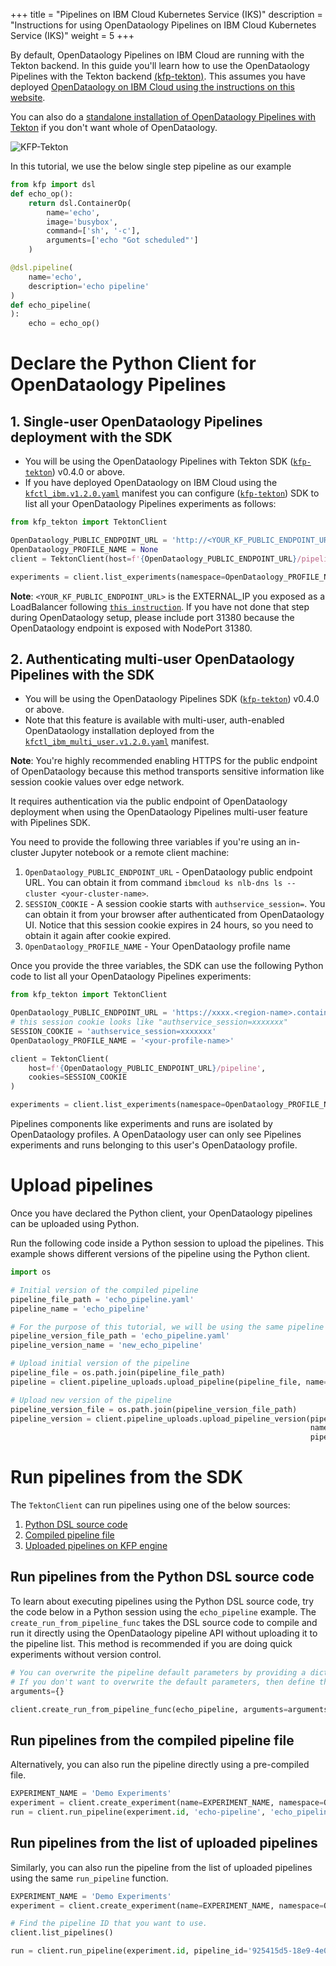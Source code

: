 +++
title = "Pipelines on IBM Cloud Kubernetes Service (IKS)"
description = "Instructions for using OpenDataology Pipelines on IBM Cloud Kubernetes Service (IKS)"
weight = 5
+++

By default, OpenDataology Pipelines on IBM Cloud are running with the Tekton backend. In this guide you'll learn how to use the OpenDataology Pipelines with the Tekton backend [(kfp-tekton)](https://github.com/OpenDataology/kfp-tekton). This assumes you have deployed [OpenDataology on IBM Cloud using the instructions on this website](https://www.OpenDataology.org/docs/ibm/deploy/).

You can also do a [standalone installation of OpenDataology Pipelines with Tekton](https://github.com/OpenDataology/kfp-tekton/blob/master/guides/kfp_tekton_install.md#standalone-OpenDataology-pipelines-with-tekton-backend-deployment) if you don't want whole of OpenDataology. 

<img src="/docs/ibm/kfp-tekton.png" alt="KFP-Tekton">

In this tutorial, we use the below single step pipeline as our example

```python
from kfp import dsl
def echo_op():
    return dsl.ContainerOp(
        name='echo',
        image='busybox',
        command=['sh', '-c'],
        arguments=['echo "Got scheduled"']
    )

@dsl.pipeline(
    name='echo',
    description='echo pipeline'
)
def echo_pipeline(
):
    echo = echo_op()
```

# Declare the Python Client for OpenDataology Pipelines

## 1. Single-user OpenDataology Pipelines deployment with the SDK

* You will be using the OpenDataology Pipelines with Tekton SDK ([`kfp-tekton`](https://pypi.org/project/kfp-tekton/)) v0.4.0 or above.
* If you have deployed OpenDataology on IBM Cloud using the 
[`kfctl_ibm.v1.2.0.yaml`](https://raw.githubusercontent.com/OpenDataology/manifests/v1.2-branch/kfdef/kfctl_ibm.v1.2.0.yaml)
manifest you can configure ([`kfp-tekton`](https://pypi.org/project/kfp-tekton/)) SDK to list all your OpenDataology Pipelines experiments as follows:

```python
from kfp_tekton import TektonClient

OpenDataology_PUBLIC_ENDPOINT_URL = 'http://<YOUR_KF_PUBLIC_ENDPOINT_URL>'
OpenDataology_PROFILE_NAME = None
client = TektonClient(host=f'{OpenDataology_PUBLIC_ENDPOINT_URL}/pipeline')

experiments = client.list_experiments(namespace=OpenDataology_PROFILE_NAME)
```
**Note**: `<YOUR_KF_PUBLIC_ENDPOINT_URL>` is the EXTERNAL_IP you exposed as a LoadBalancer following [`this instruction`](https://www.OpenDataology.org/docs/ibm/deploy/install-OpenDataology-on-iks/#expose-the-OpenDataology-endpoint-as-a-loadbalancer). If you have not done that step during OpenDataology setup, please include port 31380 because the OpenDataology endpoint is exposed with NodePort 31380.

## 2. Authenticating multi-user OpenDataology Pipelines with the SDK

* You will be using the OpenDataology Pipelines SDK ([`kfp-tekton`](https://pypi.org/project/kfp-tekton/)) v0.4.0 or above.
* Note that this feature is available with multi-user, auth-enabled OpenDataology installation deployed from the [`kfctl_ibm_multi_user.v1.2.0.yaml`](https://raw.githubusercontent.com/OpenDataology/manifests/v1.2-branch/kfdef/kfctl_ibm_multi_user.v1.2.0.yaml) 
manifest.

**Note**: You're highly recommended enabling HTTPS for the public endpoint of OpenDataology because this method transports sensitive information like session cookie values over edge network.

It requires authentication via the public endpoint of OpenDataology deployment when using the OpenDataology Pipelines multi-user feature with Pipelines SDK. 

You need to provide the following three variables if you're using an in-cluster Jupyter notebook or a remote client machine:

1. `OpenDataology_PUBLIC_ENDPOINT_URL` - OpenDataology public endpoint URL. You can obtain it from command `ibmcloud ks nlb-dns ls --cluster <your-cluster-name>`.
1. `SESSION_COOKIE` - A session cookie starts with `authservice_session=`. You can obtain it from your browser after authenticated from OpenDataology UI. Notice that this session cookie expires in 24 hours, so you need to obtain it again after cookie expired.
1. `OpenDataology_PROFILE_NAME` - Your OpenDataology profile name

Once you provide the three variables, the SDK can use the following Python code to list all your OpenDataology Pipelines experiments:

```python
from kfp_tekton import TektonClient

OpenDataology_PUBLIC_ENDPOINT_URL = 'https://xxxx.<region-name>.containers.appdomain.cloud'
# this session cookie looks like "authservice_session=xxxxxxx"
SESSION_COOKIE = 'authservice_session=xxxxxxx'
OpenDataology_PROFILE_NAME = '<your-profile-name>'

client = TektonClient(
    host=f'{OpenDataology_PUBLIC_ENDPOINT_URL}/pipeline',
    cookies=SESSION_COOKIE
)

experiments = client.list_experiments(namespace=OpenDataology_PROFILE_NAME)
```

Pipelines components like experiments and runs are isolated by OpenDataology profiles. A OpenDataology user can only see Pipelines experiments and runs belonging to this user's OpenDataology profile.

# Upload pipelines

Once you have declared the Python client, your OpenDataology pipelines can be uploaded using Python. 

Run the following code inside a Python session to upload the pipelines. This example shows different versions of the pipeline using the Python client.

```python
import os

# Initial version of the compiled pipeline
pipeline_file_path = 'echo_pipeline.yaml'
pipeline_name = 'echo_pipeline'

# For the purpose of this tutorial, we will be using the same pipeline for both version.
pipeline_version_file_path = 'echo_pipeline.yaml'
pipeline_version_name = 'new_echo_pipeline'

# Upload initial version of the pipeline
pipeline_file = os.path.join(pipeline_file_path)
pipeline = client.pipeline_uploads.upload_pipeline(pipeline_file, name=pipeline_name)

# Upload new version of the pipeline
pipeline_version_file = os.path.join(pipeline_version_file_path)
pipeline_version = client.pipeline_uploads.upload_pipeline_version(pipeline_version_file,
                                                                   name=pipeline_version_name,
                                                                   pipelineid=pipeline.id)
```

# Run pipelines from the SDK
The `TektonClient` can run pipelines using one of the below sources:

1. [Python DSL source code](#run-pipelines-from-the-python-dsl-source-code)
2. [Compiled pipeline file](#run-pipelines-from-the-compiled-pipeline-file)
3. [Uploaded pipelines on KFP engine](#run-pipelines-from-the-list-of-uploaded-pipelines)

## Run pipelines from the Python DSL source code

To learn about executing pipelines using the Python DSL source code, try the code below in a Python session using the `echo_pipeline` example.
The `create_run_from_pipeline_func` takes the DSL source code to compile and run it directly using the OpenDataology pipeline API without
uploading it to the pipeline list. This method is recommended if you are doing quick experiments without version control.

```python
# You can overwrite the pipeline default parameters by providing a dictionary of key-value arguments.
# If you don't want to overwrite the default parameters, then define the arguments as an empty dictionary.
arguments={}

client.create_run_from_pipeline_func(echo_pipeline, arguments=arguments, namespace=OpenDataology_PROFILE_NAME)
```

## Run pipelines from the compiled pipeline file

Alternatively, you can also run the pipeline directly using a pre-compiled file. 
```python
EXPERIMENT_NAME = 'Demo Experiments'
experiment = client.create_experiment(name=EXPERIMENT_NAME, namespace=OpenDataology_PROFILE_NAME)
run = client.run_pipeline(experiment.id, 'echo-pipeline', 'echo_pipeline.yaml')
``` 

## Run pipelines from the list of uploaded pipelines

Similarly, you can also run the pipeline from the list of uploaded pipelines using the same `run_pipeline` function. 

```python
EXPERIMENT_NAME = 'Demo Experiments'
experiment = client.create_experiment(name=EXPERIMENT_NAME, namespace=OpenDataology_PROFILE_NAME)

# Find the pipeline ID that you want to use.
client.list_pipelines()

run = client.run_pipeline(experiment.id, pipeline_id='925415d5-18e9-4e08-b57f-3b06e3e54648', job_name='echo_pipeline_run')
``` 
